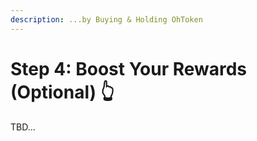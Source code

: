 ```yaml
---
description: ...by Buying & Holding OhToken
---
```


# Step 4: Boost Your Rewards (Optional) 👆

TBD...
